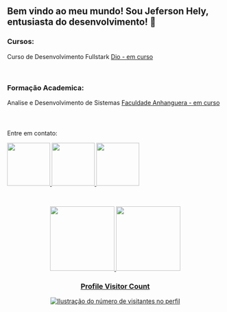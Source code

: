 ## Bem vindo ao meu mundo! Sou Jeferson Hely, entusiasta do desenvolvimento! 👋

### <p>Cursos:</p>
<p>Curso de Desenvolvimento Fullstark <a href="https://www.dio.me/" target="Dio">Dio - em curso</a></p><br>

### <p>Formação Academica:</p>
<p>Analise e Desenvolvimento de Sistemas <a href="https://www.anhanguera.com/" target="Anhanguera">Faculdade Anhanguera - em curso</a></p>
<br>

### <div>
 <p>Entre em contato:</p>
  <a href="https://www.linkedin.com/in/jeferson-moreira-589417245/" target="_blank"><img height="100em" src="https://user-images.githubusercontent.com/74038190/235294012-0a55e343-37ad-4b0f-924f-c8431d9d2483.gif"</a>
  <a href = "mailto:jefersonhmm82@gmail.com" target="_blank"><img height="100em" src ="https://user-images.githubusercontent.com/74038190/219925470-37670a3b-c3e2-4af7-b468-673c6dd99d16.png"</a>
  <a href="https://discord.com/channels/jeferson_hely" target="_blank"><img height="100em" src=https://user-images.githubusercontent.com/74038190/235294015-47144047-25ab-417c-af1b-6746820a20ff.gif></a> 
</div><br>

 <br><div align="center">
  <a href="https://github.com/JefersonHely">
  <img height="150em" src="https://github-readme-stats.vercel.app/api?username=JefersonHely&show_icons=true&theme=radical&include_all_commits=true&count_private=true"/>
  <img height="150em" src="https://github-readme-stats.vercel.app/api/top-langs/?username=JefersonHely&layout=compact&langs_count=7&theme=radical"/>
</div>

<div align="center">
  <h3><b>Profile Visitor Count</b></h3>
</div>

<p align="center">
  <img
    src="https://profile-counter.glitch.me/JefersonHely/count.svg"
    alt="Ilustração do número de visitantes no perfil"
  />
</p>